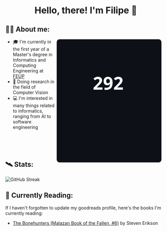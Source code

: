 <div id="body" align="center">
  <h1>
    Hello, there! I'm Filipe 👋
  </h1>
</div>


<div style="border-bottom: 0px">
  <h2>
    👨‍💻 About me:
  </h2>
</div>

<img align='right' src='/days_until_graduation.svg' style="padding-left: 0px; padding-right: 15px">

- 🎓 I'm currently in the first year of a Master's degree in Informatics and Computing Engineering at [FEUP](fe.up.pt)
- 🧠 Doing research in the field of Computer Vision
- 💻 I'm interested in many things related to informatics, ranging from AI to software engineering

<br />
<br />
<br />


## 🛰️ Stats:

![GitHub Streak](https://streak-stats.demolab.com?user=filipepcampos&theme=github-dark-blue&border_radius=4.5)


## 🌱 Currently Reading:

If I haven't forgotten to update my goodreads profile, here's the books I'm currently reading:
- [The Bonehunters (Malazan Book of the Fallen, #6)](https://www.goodreads.com/book/show/478951) by Steven Erikson
